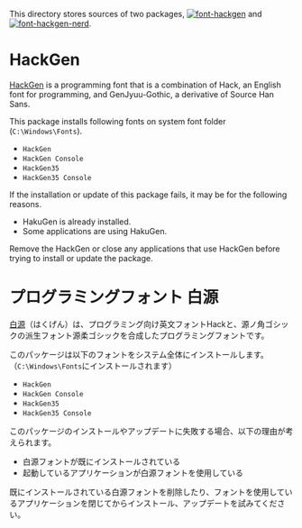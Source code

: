 This directory stores sources of two packages, [![font-hackgen][font-hackgen_version]][font-hackgen_package] and [![font-hackgen-nerd][font-hackgen-nerd_version]][font-hackgen-nerd_package].
<!-- First 2 lines are stripped by AU -->
# HackGen

[font-hackgen_version]: https://img.shields.io/chocolatey/v/font-hackgen.svg?label=font-hackgen
[font-hackgen_package]: https://chocolatey.org/packages/font-hackgen
[font-hackgen-nerd_version]: https://img.shields.io/chocolatey/v/font-hackgen-nerd.svg?label=font-hackgen-nerd
[font-hackgen-nerd_package]: https://chocolatey.org/packages/font-hackgen-nerd

[HackGen](https://github.com/yuru7/HackGen) is a programming font that is a combination of Hack, an English font for programming, and GenJyuu-Gothic, a derivative of Source Han Sans.

This package installs following fonts on system font folder (`C:\Windows\Fonts`).

- `HackGen`
- `HackGen Console`
- `HackGen35`
- `HackGen35 Console`

If the installation or update of this package fails, it may be for the following reasons.

- HakuGen is already installed.
- Some applications are using HakuGen.

Remove the HackGen or close any applications that use HackGen before trying to install or update the package.

# プログラミングフォント 白源

[白源](https://github.com/yuru7/HackGen)（はくげん）は、プログラミング向け英文フォントHackと、源ノ角ゴシックの派生フォント源柔ゴシックを合成したプログラミングフォントです。

このパッケージは以下のフォントをシステム全体にインストールします。（`C:\Windows\Fonts`にインストールされます）

- `HackGen`
- `HackGen Console`
- `HackGen35`
- `HackGen35 Console`

このパッケージのインストールやアップデートに失敗する場合、以下の理由が考えられます。

- 白源フォントが既にインストールされている
- 起動しているアプリケーションが白源フォントを使用している

既にインストールされている白源フォントを削除したり、フォントを使用しているアプリケーションを閉じてからインストール、アップデートを試みてください。
